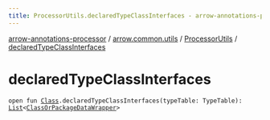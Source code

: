 ```yaml
---
title: ProcessorUtils.declaredTypeClassInterfaces - arrow-annotations-processor
---
```


[arrow-annotations-processor](../../index.html) / [arrow.common.utils](../index.html) / [ProcessorUtils](index.html) / [declaredTypeClassInterfaces](./declared-type-class-interfaces.html)

# declaredTypeClassInterfaces

`open fun `[`Class`](../-class-or-package-data-wrapper/-class/index.html)`.declaredTypeClassInterfaces(typeTable: TypeTable): `[`List`](https://kotlinlang.org/api/latest/jvm/stdlib/kotlin.collections/-list/index.html)`<`[`ClassOrPackageDataWrapper`](../-class-or-package-data-wrapper/index.html)`>`